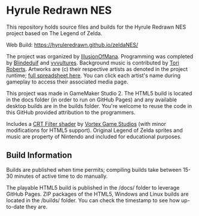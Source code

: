 # Hyrule Redrawn NES

This repository holds source files and builds for the Hyrule Redrawn NES project based on The Legend of Zelda. 

Web Build: https://hyruleredrawn.github.io/zeldaNES/

The project was organized by [IllusionOfMana](https://twitter.com/IllusionOfMana). Programming was completed by [Blindeduif](https://twitter.com/blindeduif) and [vvvultures](https://twitter.com/vvvultures). Background music is contributed by [Tori Roberts](https://twitter.com/torrybobs). Artworks are (c) their respective artists as denoted in the project runtime; [full spreadsheet here](https://docs.google.com/spreadsheets/d/1OofnAPRCEKkE1DqvSiuginDBn881GaM6KVyQGhVZ-SM/edit#gid=0). You can click each artist's name during gameplay to access their associated media page.

This project was made in GameMaker Studio 2. The HTML5 build is located in the docs folder (in order to run on GitHub Pages) and any available desktop builds are in the builds folder. You're welcome to reuse the code in this GitHub provided attribution to the programmers.

Includes a [CRT Filter shader](https://vortexstudios.itch.io/old-tv-filter-for-gamemaker) by [Vortex Game Studios](https://vortexstudios.itch.io/) (with minor  modifications for HTML5 support). Original Legend of Zelda sprites and music are property of Nintendo and included for educational purposes. 

## Build Information

Builds are published when time permits; compiling builds take between 15-30 minutes of active time to do manually.

The playable HTML5 build is published in the /docs/ folder to leverage GitHub Pages. ZIP packages of the HTML5, Windows and Linux builds are located in the /builds/ folder. You can check the timestamp to see how up-to-date they are.
